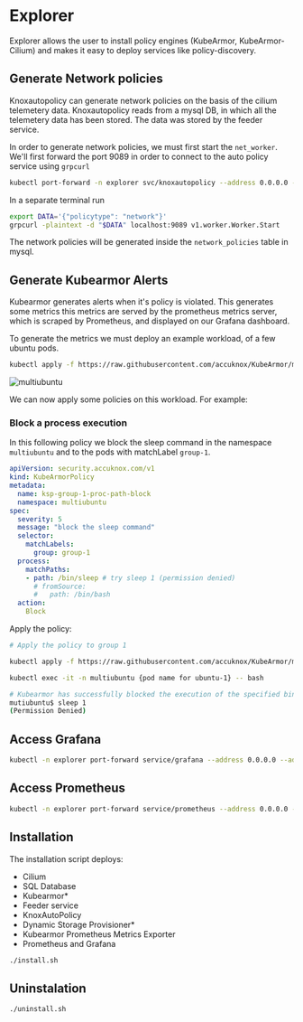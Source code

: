 # Explorer
Explorer allows the user to install policy engines (KubeArmor, KubeArmor-Cilium) and makes it easy to deploy services like policy-discovery.

## Generate Network policies

Knoxautopolicy can generate network policies on the basis of the cilium telemetery data. Knoxautopolicy reads from a mysql DB, in which all the telemetery data has been stored. The data was stored by the feeder service. 

In order to generate network policies, we must first start the `net_worker`.
We'll first forward the port 9089 in order to connect to the auto policy service using `grpcurl`
```bash
kubectl port-forward -n explorer svc/knoxautopolicy --address 0.0.0.0 --address :: 9089:9089
```

In a separate terminal run
```bash
export DATA='{"policytype": "network"}'
grpcurl -plaintext -d "$DATA" localhost:9089 v1.worker.Worker.Start
```

The network policies will be generated inside the `network_policies` table in mysql.


## Generate Kubearmor Alerts
Kubearmor generates alerts when it's policy is violated. This generates some metrics this metrics are served by the prometheus metrics server, which is scraped by Prometheus, and displayed on our Grafana dashboard.

To generate the metrics we must deploy an example workload, of a few ubuntu pods.
```bash
kubectl apply -f https://raw.githubusercontent.com/accuknox/KubeArmor/master/examples/multiubuntu/multiubuntu-deployment.yaml
```

![multiubuntu](https://github.com/accuknox/KubeArmor/raw/master/.gitbook/assets/multiubuntu.png)

We can now apply some policies on this workload. For example:
### Block a process execution

In this following policy we block the sleep command in the namespace `multiubuntu` and to the pods with matchLabel `group-1`.
```yaml
apiVersion: security.accuknox.com/v1
kind: KubeArmorPolicy
metadata:
  name: ksp-group-1-proc-path-block
  namespace: multiubuntu
spec:
  severity: 5
  message: "block the sleep command"
  selector:
    matchLabels:
      group: group-1
  process:
    matchPaths:
    - path: /bin/sleep # try sleep 1 (permission denied)
      # fromSource:
      #   path: /bin/bash
  action:
    Block
```
Apply the policy:
```bash
# Apply the policy to group 1

kubectl apply -f https://raw.githubusercontent.com/accuknox/KubeArmor/master/examples/multiubuntu/security-policies/ksp-group-1-proc-path-block.yaml

kubectl exec -it -n multiubuntu {pod name for ubuntu-1} -- bash

# Kubearmor has successfully blocked the execution of the specified binary!
mutiubuntu$ sleep 1
(Permission Denied)

```

## Access Grafana

```bash
kubectl -n explorer port-forward service/grafana --address 0.0.0.0 --address :: 3000:3000
```

## Access Prometheus
```bash
kubectl -n explorer port-forward service/prometheus --address 0.0.0.0 --address :: 9090:9090
```



## Installation
The installation script deploys:
- Cilium
- SQL Database
- Kubearmor*
- Feeder service
- KnoxAutoPolicy
- Dynamic Storage Provisioner*
- Kubearmor Prometheus Metrics Exporter
- Prometheus and Grafana

```bash
./install.sh
```
## Uninstalation
```
./uninstall.sh
```

